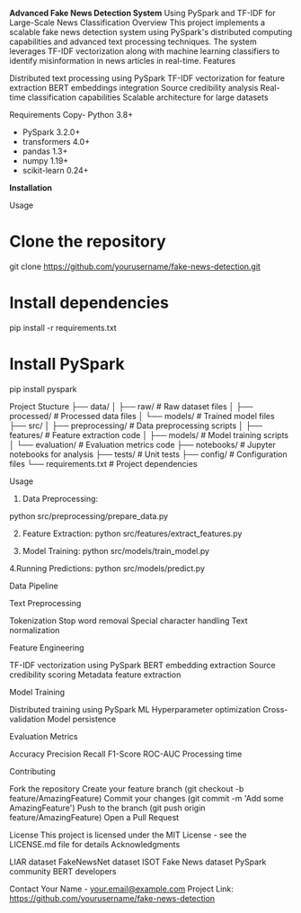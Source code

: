 **Advanced Fake News Detection System**
Using PySpark and TF-IDF for Large-Scale News Classification
Overview
This project implements a scalable fake news detection system using PySpark's distributed computing capabilities and advanced text processing techniques. The system leverages TF-IDF vectorization along with machine learning classifiers to identify misinformation in news articles in real-time.
Features

Distributed text processing using PySpark
TF-IDF vectorization for feature extraction
BERT embeddings integration
Source credibility analysis
Real-time classification capabilities
Scalable architecture for large datasets

Requirements
Copy- Python 3.8+
- PySpark 3.2.0+
- transformers 4.0+
- pandas 1.3+
- numpy 1.19+
- scikit-learn 0.24+
  
**Installation**


Usage 

# Clone the repository
git clone https://github.com/yourusername/fake-news-detection.git

# Install dependencies
pip install -r requirements.txt

# Install PySpark
pip install pyspark




Project Stucture 
├── data/
│   ├── raw/              # Raw dataset files
│   ├── processed/        # Processed data files
│   └── models/           # Trained model files
├── src/
│   ├── preprocessing/    # Data preprocessing scripts
│   ├── features/         # Feature extraction code
│   ├── models/          # Model training scripts
│   └── evaluation/      # Evaluation metrics code
├── notebooks/           # Jupyter notebooks for analysis
├── tests/              # Unit tests
├── config/             # Configuration files
└── requirements.txt    # Project dependencies

Usage

1. Data Preprocessing:

python src/preprocessing/prepare_data.py

2. Feature Extraction:
   python src/features/extract_features.py

3. Model Training:
   python src/models/train_model.py
   
4.Running Predictions:
  python src/models/predict.py

  
Data Pipeline

Text Preprocessing

Tokenization
Stop word removal
Special character handling
Text normalization


Feature Engineering

TF-IDF vectorization using PySpark
BERT embedding extraction
Source credibility scoring
Metadata feature extraction


Model Training

Distributed training using PySpark ML
Hyperparameter optimization
Cross-validation
Model persistence



Evaluation Metrics

Accuracy
Precision
Recall
F1-Score
ROC-AUC
Processing time

Contributing

Fork the repository
Create your feature branch (git checkout -b feature/AmazingFeature)
Commit your changes (git commit -m 'Add some AmazingFeature')
Push to the branch (git push origin feature/AmazingFeature)
Open a Pull Request

License
This project is licensed under the MIT License - see the LICENSE.md file for details
Acknowledgments

LIAR dataset
FakeNewsNet dataset
ISOT Fake News dataset
PySpark community
BERT developers

Contact
Your Name - your.email@example.com
Project Link: https://github.com/yourusername/fake-news-detection
